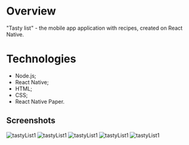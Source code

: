 # Overview
"Tasty list" - the mobile app application with recipes, created on React Native.

# Technologies

- Node.js;
- React Native;
- HTML;
- CSS;
- React Native Paper.

## Screenshots
![tastyList1](https://raw.githubusercontent.com/vanderwooodsen/React-Native-Recipes/master/screenshots/tl1.png)
![tastyList1](https://raw.githubusercontent.com/vanderwooodsen/React-Native-Recipes/master/screenshots/tl2.png)
![tastyList1](https://raw.githubusercontent.com/vanderwooodsen/React-Native-Recipes/master/screenshots/tl3.png)
![tastyList1](https://raw.githubusercontent.com/vanderwooodsen/React-Native-Recipes/master/screenshots/tl4.png)
![tastyList1](https://raw.githubusercontent.com/vanderwooodsen/React-Native-Recipes/master/screenshots/tl5.png)
